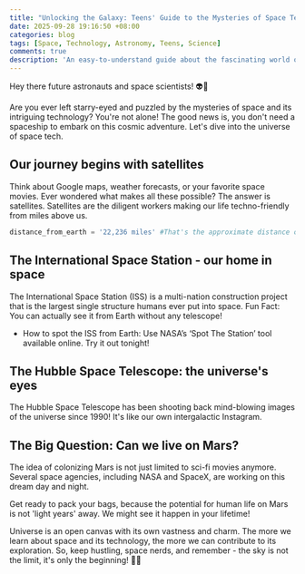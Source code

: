 ```yaml
---
title: "Unlocking the Galaxy: Teens' Guide to the Mysteries of Space Tech!"
date: 2025-09-28 19:16:50 +08:00
categories: blog
tags: [Space, Technology, Astronomy, Teens, Science]
comments: true
description: 'An easy-to-understand guide about the fascinating world of space technology, designed especially for teens!'
---
```


Hey there future astronauts and space scientists! 👽🚀

Are you ever left starry-eyed and puzzled by the mysteries of space and its intriguing technology? You're not alone! The good news is, you don't need a spaceship to embark on this cosmic adventure. Let's dive into the universe of space tech. 

## Our journey begins with satellites

Think about Google maps, weather forecasts, or your favorite space movies. Ever wondered what makes all these possible? The answer is satellites. Satellites are the diligent workers making our life techno-friendly from miles above us.

```python
distance_from_earth = '22,236 miles' #That's the approximate distance of a geostationary satellite from Earth!
```

## The International Space Station - our home in space

The International Space Station (ISS) is a multi-nation construction project that is the largest single structure humans ever put into space. Fun Fact: You can actually see it from Earth without any telescope!  

- How to spot the ISS from Earth: Use NASA’s ‘Spot The Station’ tool available online. Try it out tonight!

## The Hubble Space Telescope: the universe's eyes

The Hubble Space Telescope has been shooting back mind-blowing images of the universe since 1990! It's like our own intergalactic Instagram.

## The Big Question: Can we live on Mars? 

The idea of colonizing Mars is not just limited to sci-fi movies anymore. Several space agencies, including NASA and SpaceX, are working on this dream day and night.

Get ready to pack your bags, because the potential for human life on Mars is not 'light years' away. We might see it happen in your lifetime!

Universe is an open canvas with its own vastness and charm. The more we learn about space and its technology, the more we can contribute to its exploration. So, keep hustling, space nerds, and remember - the sky is not the limit, it's only the beginning! 🌌🔭
